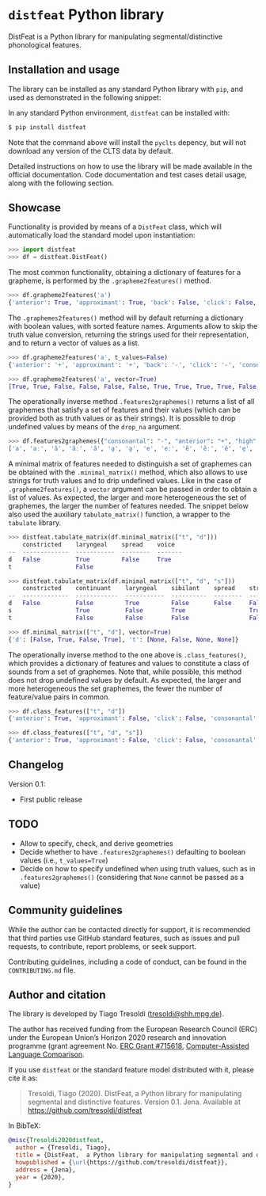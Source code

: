 # `distfeat` Python library

DistFeat is a Python library for manipulating segmental/distinctive phonological features.

## Installation and usage

The library can be installed as any standard Python library with
`pip`, and used as demonstrated in the following snippet:

In any standard Python environment, `distfeat` can be installed with:

```bash
$ pip install distfeat
```

Note that the command above will install the `pyclts` depency, but will not download
any version of the CLTS data by default.

Detailed instructions on how to use the library will be made available in
the official documentation. Code documentation and test cases detail
usage, along with the following section.

## Showcase

Functionality is provided by means of a `DistFeat` class, which will
automatically load the standard model upon instantiation:

```python
>>> import distfeat
>>> df = distfeat.DistFeat()
```

The most common functionality, obtaining a dictionary of features for a
grapheme, is performed by the `.grapheme2features()` method.

```python
>>> df.grapheme2features('a')
{'anterior': True, 'approximant': True, 'back': False, 'click': False, 'consonantal': False, 'constricted': False, 'continuant': True, 'coronal': True, 'distributed': True, 'dorsal': True, 'high': False, 'labial': False, 'laryngeal': True, 'lateral': False, 'long': None, 'low': True, 'nasal': False, 'pharyngeal': None, 'place': True, 'preaspirated': None, 'preglottalized': None, 'prenasal': None, 'round': None, 'sibilant': False, 'sonorant': True, 'spread': False, 'strident': False, 'syllabic': True, 'tense': True, 'voice': True}
```

The `.graphemes2features()` method will by default returning a dictionary with
boolean values, with sorted feature names. Arguments allow to skip the
truth value conversion, returning the strings used for their representation,
and to return a vector of values as a list.

```python
>>> df.grapheme2features('a', t_values=False)
{'anterior': '+', 'approximant': '+', 'back': '-', 'click': '-', 'consonantal': '-', 'constricted': '-', 'continuant': '+', 'coronal': '+', 'distributed': '+', 'dorsal': '+', 'high': '-', 'labial': '-', 'laryngeal': '+', 'lateral': '-', 'long': '0', 'low': '+', 'nasal': '-', 'pharyngeal': '0', 'place': '+', 'preaspirated': '0', 'preglottalized': '0', 'prenasal': '0', 'round': '0', 'sibilant': '-', 'sonorant': '+', 'spread': '-', 'strident': '-', 'syllabic': '+', 'tense': '+', 'voice': '+'}

>>> df.grapheme2features('a', vector=True)
[True, True, False, False, False, False, True, True, True, True, False, False, True, False, None, True, False, None, True, None, None, None, None, False, True, False, False, True, True, True]
```

The operationally inverse method `.features2graphemes()` returns a list of all
graphemes that satisfy a set of features and their values (which can be
provided both as truth values or as their strings). It is possible to drop
undefined values by means of the `drop_na` argument.

```python
>>> df.features2graphemes({"consonantal": "-", "anterior": "+", "high": "-"})
['a', 'aː', 'ã', 'ãː', 'ă', 'ḁ', 'a̯', 'e', 'eː', 'ẽ', 'ẽː', 'ĕ', 'e̤', 'e̥', 'e̯', 'æ', 'æː', 'æ̃', 'æ̃ː', 'ø', 'øː', 'ø̃', 'ø̃ː', 'œ', 'œː', 'œ̃', 'œ̃ː', 'ɶ', 'ɶː', 'ɶ̃', 'ɶ̃ː']
```

A minimal matrix of features needed to distinguish a set of graphemes can be
obtained with the `.minimal_matrix()` method, which also allows to use
strings for truth values and to drip undefined values. Like in the
case of `.grapheme2features()`, a `vector` argument can be passed in order
to obtain a list of values. As expected, the
larger and more heterogeneous the set of graphemes, the larger the
number of features needed. The snippet below also used the auxiliary
`tabulate_matrix()` function, a wrapper to the `tabulate` library.

```python
>>> distfeat.tabulate_matrix(df.minimal_matrix(["t", "d"]))
    constricted    laryngeal    spread    voice
--  -------------  -----------  --------  -------
d   False          True         False     True
t                  False

>>> distfeat.tabulate_matrix(df.minimal_matrix(["t", "d", "s"]))
    constricted    continuant    laryngeal    sibilant    spread    strident    voice
--  -------------  ------------  -----------  ----------  --------  ----------  -------
d   False          False         True         False       False     False       True
s                  True          False        True                  True
t                  False         False        False                 False

>>> df.minimal_matrix(["t", "d"], vector=True)
{'d': [False, True, False, True], 't': [None, False, None, None]}
```

The operationally inverse method to the one above is `.class_features()`,
which provides a dictionary of features and values to constitute a class of
sounds from a set of graphemes. Note that, while possible, this method
does not drop undefined values by default. As expected, the larger and more
heterogeneous the set graphemes, the fewer the number of feature/value
pairs in common.

```python
>>> df.class_features(["t", "d"])
{'anterior': True, 'approximant': False, 'click': False, 'consonantal': True, 'continuant': False, 'coronal': True, 'distributed': False, 'dorsal': False, 'labial': False, 'lateral': False, 'nasal': False, 'place': True, 'sibilant': False, 'sonorant': False, 'strident': False, 'syllabic': False, 'tense': False}

>>> df.class_features(["t", "d", "s"])
{'anterior': True, 'approximant': False, 'click': False, 'consonantal': True, 'coronal': True, 'distributed': False, 'dorsal': False, 'labial': False, 'lateral': False, 'nasal': False, 'place': True, 'sonorant': False, 'syllabic': False, 'tense': False}
```

## Changelog

Version 0.1:
  - First public release

## TODO

- Allow to specify, check, and derive geometries
- Decide whether to have `.features2graphemes()` defaulting to boolean
  values (i.e., `t_values=True`)
- Decide on how to specify undefined when using truth values, such as in
  `.features2graphemes()` (considering that `None` cannot be passed as a
  value)

## Community guidelines

While the author can be contacted directly for support, it is recommended
that third parties use GitHub standard features, such as issues and
pull requests, to contribute, report problems, or seek support.

Contributing guidelines, including a code of conduct, can be found in
the `CONTRIBUTING.md` file.

## Author and citation

The library is developed by Tiago Tresoldi (tresoldi@shh.mpg.de).

The author has received funding from the European Research Council (ERC)
under the European Union’s Horizon 2020 research and innovation
programme (grant agreement
No. [ERC Grant #715618](https://cordis.europa.eu/project/rcn/206320/factsheet/en),
[Computer-Assisted Language Comparison](https://digling.org/calc/).

If you use `distfeat` or the standard feature model distributed with it,
please cite it as:

> Tresoldi, Tiago (2020). DistFeat, a Python library for manipulating segmental and distinctive features. Version 0.1. Jena. Available at https://github.com/tresoldi/distfeat

In BibTeX:

```bibtex
@misc{Tresoldi2020distfeat,
  author = {Tresoldi, Tiago},
  title = {DistFeat,  a Python library for manipulating segmental and distinctive features. Version 0.1.},
  howpublished = {\url{https://github.com/tresoldi/distfeat}},
  address = {Jena},
  year = {2020},
}
```
